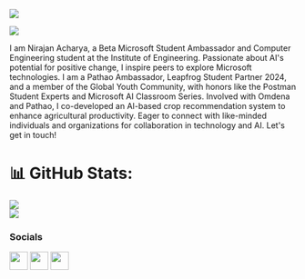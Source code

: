 
![](https://komarev.com/ghpvc/?username=NirajanAcharya666)

<a href="https://www.github.com/NirajanAcharya666" target="_blank" rel="noreferrer"><img
src="https://img.shields.io/github/followers/NirajanAcharya666?logo=github&style=for-the-badge&color=0891b2&labelColor=1c1917" /></a>


I am Nirajan Acharya, a Beta Microsoft Student Ambassador and Computer Engineering student at the Institute of Engineering. Passionate about AI's potential for positive change, I inspire peers to explore Microsoft technologies. I am a Pathao Ambassador, Leapfrog Student Partner 2024, and a member of the Global Youth Community, with honors like the Postman Student Experts and Microsoft AI Classroom Series. Involved with Omdena and Pathao, I co-developed an AI-based crop recommendation system to enhance agricultural productivity. Eager to connect with like-minded individuals and organizations for collaboration in technology and AI. Let's get in touch!


# 📊 GitHub Stats:

![](https://github-readme-streak-stats.herokuapp.com/?user=NirajanAcharya666&theme=onedark&hide_border=false)<br/>
![](https://github-readme-stats.vercel.app/api/top-langs/?username=NirajanAcharya666&theme=onedark&hide_border=false&include_all_commits=true&count_private=true&layout=compact)


### Socials

<p align="left"> <a href="https://www.github.com/NirajanAcharya666" target="_blank" rel="noreferrer"><img src="https://raw.githubusercontent.com/danielcranney/readme-generator/main/public/icons/socials/github.svg" width="32" height="32" /></a> <a href="https://www.linkedin.com/in/nirajanacharya" target="_blank" rel="noreferrer"><img src="https://raw.githubusercontent.com/danielcranney/readme-generator/main/public/icons/socials/linkedin.svg" width="32" height="32" /></a> <a href="https://nirajanacharya.com.np" target="_blank" rel="noreferrer"><img src="https://raw.githubusercontent.com/danielcranney/readme-generator/main/public/icons/socials/rss.svg" width="32" height="32" /></a></p>



